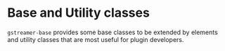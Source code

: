 # Base and Utility classes

`gstreamer-base` provides some base classes to be extended by elements and utility classes that are most useful for plugin developers.
